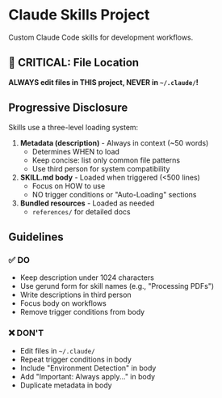 # Claude Skills Project

Custom Claude Code skills for development workflows.

## 🚨 CRITICAL: File Location

**ALWAYS edit files in THIS project, NEVER in `~/.claude/`!**

## Progressive Disclosure

Skills use a three-level loading system:

1. **Metadata (description)** - Always in context (~50 words)
   - Determines WHEN to load
   - Keep concise: list only common file patterns
   - Use third person for system compatibility
2. **SKILL.md body** - Loaded when triggered (<500 lines)
   - Focus on HOW to use
   - NO trigger conditions or "Auto-Loading" sections
3. **Bundled resources** - Loaded as needed
   - `references/` for detailed docs

## Guidelines

### ✅ DO

- Keep description under 1024 characters
- Use gerund form for skill names (e.g., "Processing PDFs")
- Write descriptions in third person
- Focus body on workflows
- Remove trigger conditions from body

### ❌ DON'T

- Edit files in `~/.claude/`
- Repeat trigger conditions in body
- Include "Environment Detection" in body
- Add "Important: Always apply..." in body
- Duplicate metadata in body
